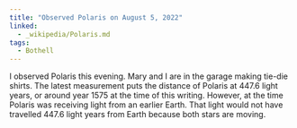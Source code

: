 ```yaml
---
title: "Observed Polaris on August 5, 2022"
linked:
  - _wikipedia/Polaris.md
tags:
  - Bothell
---
```

I observed Polaris this evening. Mary and I are in the garage making tie-die shirts. The latest measurement puts the distance of Polaris at 447.6 light years, or around year 1575 at the time of this writing. However, at the time Polaris was receiving light from an earlier Earth. That light would not have travelled 447.6 light years from Earth because both stars are moving.
